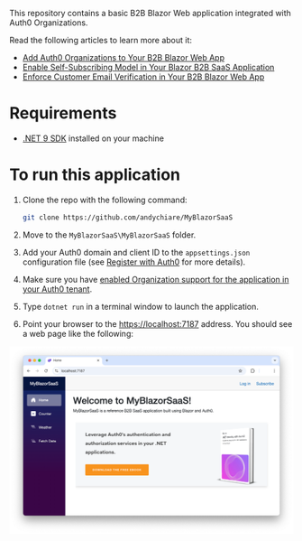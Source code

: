 This repository contains a basic B2B Blazor Web application integrated with Auth0 Organizations.

Read the following articles to learn more about it:

- [Add Auth0 Organizations to Your B2B Blazor Web App](https://auth0.com/blog/auth0-organizations-for-b2b-saas-blazor-web-apps/)
- [Enable Self-Subscribing Model in Your Blazor B2B SaaS Application](https://auth0.com/blog/enable-self-subscription-in-blazor-b2b-saas-application)
- [Enforce Customer Email Verification in Your B2B Blazor Web App](https://auth0.com/blog/enforce-customer-email-verification-b2b-saas-blazor-app) 

# Requirements

- [.NET 9 SDK](https://dotnet.microsoft.com/download/dotnet/9.0) installed on your machine

# To run this application

1. Clone the repo with the following command:

   ```bash
   git clone https://github.com/andychiare/MyBlazorSaaS
   ```

2. Move to the `MyBlazorSaaS\MyBlazorSaaS` folder.

3. Add your Auth0 domain and client ID to the `appsettings.json` configuration file (see [Register with Auth0](https://auth0.com/docs/get-started/auth0-overview/create-applications/regular-web-apps) for more details).

4. Make sure you have [enabled Organization support for the application in your Auth0 tenant](https://auth0.com/docs/manage-users/organizations/login-flows-for-organizations#configure-your-application-to-use-organizations).

5. Type `dotnet run` in a terminal window to launch the application.

6. Point your browser to the [https://localhost:7187](https://localhost:7187) address. You should see a web page like the following:

![Welcome to MyBlazorSaaS](welcome-my-blazor-saas.png)